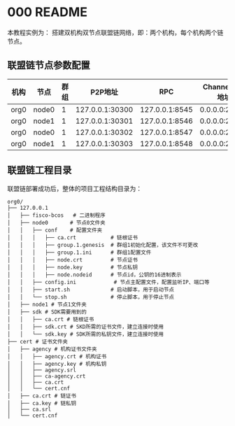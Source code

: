 # 000 README

本教程实例为： 搭建双机构双节点联盟链网络，即：两个机构，每个机构两个链节点。

## 联盟链节点参数配置

| 机构 | 节点 | 群组 | P2P地址 | RPC | Channel监听地址 |
| --- | --- | --- | --- | --- | --- |
| org0 | node0 | 1 | 127.0.0.1:30300 | 127.0.0.1:8545 | 0.0.0.0:20200 |
| org0 | node1 | 1 | 127.0.0.1:30301 | 127.0.0.1:8546 | 0.0.0.0:20201 |
| org0 | node0 | 1 | 127.0.0.1:30302 | 127.0.0.1:8547 | 0.0.0.0:20202 |
| org0 | node1 | 1 | 127.0.0.1:30303 | 127.0.0.1:8548 | 0.0.0.0:20203 |

## 联盟链工程目录

联盟链部署成功后，整体的项目工程结构目录为：

```
org0/
├── 127.0.0.1
│   ├── fisco-bcos   # 二进制程序
│   ├── node0       # 节点0文件夹
│   │   ├── conf    # 配置文件夹
│   │   │   ├── ca.crt           # 链根证书
│   │   │   ├── group.1.genesis  # 群组1初始化配置，该文件不可更改
│   │   │   ├── group.1.ini      # 群组1配置文件
│   │   │   ├── node.crt         # 节点证书
│   │   │   ├── node.key         # 节点私钥
│   │   │   ├── node.nodeid      # 节点id，公钥的16进制表示
│   │   ├── config.ini            # 节点主配置文件，配置监听IP、端口等
│   │   ├── start.sh             # 启动脚本，用于启动节点
│   │   └── stop.sh              # 停止脚本，用于停止节点
│   ├── node1 # 节点1文件夹
│   ├── sdk # SDK需要用到的
│   │   ├── ca.crt # 链根证书
│   │   ├── sdk.crt # SKD所需的证书文件，建立连接时使用
│   │   └── sdk.key # SDK所需的私钥文件，建立连接时使用
├── cert # 证书文件夹
│   ├── agency # 机构证书文件夹
│   │   ├── agency.crt # 机构证书
│   │   ├── agency.key # 机构私钥
│   │   ├── agency.srl
│   │   ├── ca-agency.crt
│   │   ├── ca.crt
│   │   └── cert.cnf
│   ├── ca.crt # 链证书
│   ├── ca.key # 链私钥
│   ├── ca.srl
│   └── cert.cnf
```
